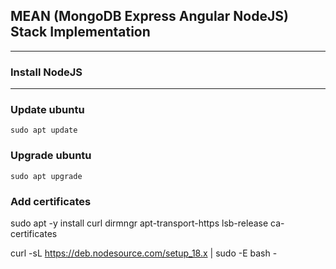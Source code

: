 ## MEAN (MongoDB Express Angular NodeJS) Stack Implementation
---
### Install NodeJS
---
### Update ubuntu
```sudo apt update```

### Upgrade ubuntu ###
```sudo apt upgrade```

### Add certificates ###

sudo apt -y install curl dirmngr apt-transport-https lsb-release ca-certificates

curl -sL https://deb.nodesource.com/setup_18.x | sudo -E bash -
